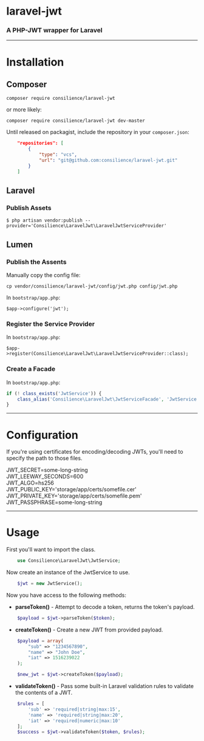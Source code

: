 # laravel-jwt
### A PHP-JWT wrapper for Laravel
---


# Installation

## Composer

    composer require consilience/laravel-jwt

or more likely:

    composer require consilience/laravel-jwt dev-master

Until released on packagist, include the repository in your `composer.json`:

```json
    "repositories": [
        {
            "type": "vcs",
            "url": "git@github.com:consilience/laravel-jwt.git"
        }
    ]
```

## Laravel

### Publish Assets

`$ php artisan vendor:publish --provider='Consilience\LaravelJwt\LaravelJwtServiceProvider'`

## Lumen

### Publish the Assents

Manually copy the config file:

    cp vendor/consilience/laravel-jwt/config/jwt.php config/jwt.php

In `bootstrap/app.php`:

    $app->configure('jwt');

### Register the Service Provider

In `bootstrap/app.php`:

    $app->register(Consilience\LaravelJwt\LaravelJwtServiceProvider::class);

### Create a Facade

In `bootstrap/app.php`:

```php
if (! class_exists('JwtService')) {
    class_alias('Consilience\LaravelJwt\JwtServiceFacade', 'JwtService');
}
```
---

# Configuration

If you're using certificates for encoding/decoding JWTs, you'll need to specify the path to those files.

JWT_SECRET=some-long-string  
JWT_LEEWAY_SECONDS=600  
JWT_ALGO=hs256  
JWT_PUBLIC_KEY='storage/app/certs/somefile.cer'  
JWT_PRIVATE_KEY='storage/app/certs/somefile.pem'  
JWT_PASSPHRASE=some-long-string  

---

# Usage

First you'll want to import the class.

```php
    use Consilience\LaravelJwt\JwtService;
```

Now create an instance of the JwtService to use.

```php
    $jwt = new JwtService();
```

Now you have access to the following methods:

 * __parseToken()__ - Attempt to decode a token, returns the token's payload.
```php
    $payload = $jwt->parseToken($token);
```

 * __createToken()__ - Create a new JWT from provided payload.
```php
    $payload = array(
        "sub" => "1234567890",
        "name" => "John Doe",
        "iat" => 1516239022
    );

    $new_jwt = $jwt->createToken($payload);
```

 * __validateToken()__ - Pass some built-in Laravel validation rules to validate the contents of a JWT.
```php
    $rules = [
        'sub' => 'required|string|max:15',
        'name' => 'required|string|max:20',
        'iat' => 'required|numeric|max:10'
    ];
    $success = $jwt->validateToken($token, $rules);
```

